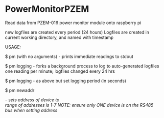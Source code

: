 # PowerMonitorPZEM
Read data from PZEM-016 power monitor module onto raspberry pi

new logfiles are created every period (24 hours)
Logfiles are created in current working directory, and named with timestamp

USAGE:

$ pm (with no arguments)
    - prints immediate readings to stdout

$ pm logging
    - forks a background process to log to auto-generated logfiles
        one reading per minute; logfiles changed every 24 hrs

$ pm logging <period>
    - as above but set logging period (in seconds)

$ pm newaddr <address>
    - sets address of device to <address>
        range of addresses is 1-7
        NOTE: ensure only ONE device is on the RS485 bus when setting address

